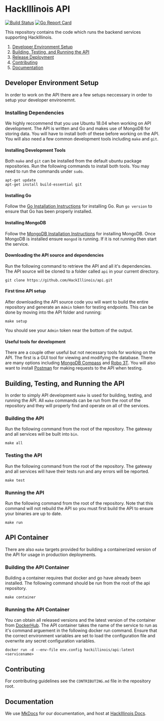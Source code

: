 # HackIllinois API
[![Build Status](https://travis-ci.com/HackIllinois/api.svg?branch=master)](https://travis-ci.com/HackIllinois/api)
[![Go Report Card](https://goreportcard.com/badge/github.com/HackIllinois/api)](https://goreportcard.com/report/github.com/HackIllinois/api)

This repository contains the code which runs the backend services supporting HackIllinois.

1. [Developer Environment Setup](#developer-environment-setup)
2. [Building, Testing, and Running the API](#building-testing-and-running-the-api)
3. [Release Deployment](#release-deployment)
4. [Contributing](#contributing)
5. [Documentation](#documentation)

## Developer Environment Setup
In order to work on the API there are a few setups neccessary in order to setup your developer environemnt.

### Installing Dependencies
We highly reccommend that you use Ubuntu 18.04 when working on API development. The API is written and Go and makes use of MongoDB for storing data. You will have to install both of these before working on the API. You will also need a few common development tools including `make` and `git`.

#### Installing Development Tools
Both `make` and `git` can be installed from the default ubuntu package repositories. Run the following commands to install both tools. You may need to run the commands under `sudo`.
```
apt-get update
apt-get install build-essential git
```

#### Installing Go
Follow the [Go Installation Instructions](https://golang.org/doc/install#install) for installing Go. Run `go version` to ensure that Go has been properly installed.

#### Installing MongoDB
Follow the [MongoDB Installation Instructions](https://docs.mongodb.com/manual/installation/#mongodb-community-edition) for installing MongoDB. Once MongoDB is installed ensure `mongod` is running. If it is not running then start the service.

#### Downloading the API source and dependencies
Run the following command to retrieve the API and all it's dependencies. The API source will be cloned to a folder called `api` in your current directory.
```
git clone https://github.com/HackIllinois/api.git
```

#### First time API setup
After downloading the API source code you will want to build the entire repository and generate an `Admin` token for testing endpoints. This can be done by moving into the API folder and running:
```
make setup
```
You should see your `Admin` token near the bottom of the output.

#### Useful tools for development
There are a couple other useful but not necessary tools for working on the API. The first is a GUI tool for viewing and modifying the database. There are many options including [MongoDB Compass](https://www.mongodb.com/products/compass) and [Robo 3T](https://robomongo.org/). You will also want to install [Postman](https://www.getpostman.com/) for making requests to the API when testing.

## Building, Testing, and Running the API
In order to simply API development `make` is used for building, testing, and running the API. All `make` commands can be run from the root of the repository and they will properly find and operate on all of the services.

### Building the API
Run the following command from the root of the repository. The gateway and all services will be built into `bin`.
```
make all
```

### Testing the API
Run the following command from the root of the repository. The gateway and all services will have their tests run and any errors will be reported.
```
make test
```

### Running the API
Run the following command from the root of the repository. Note that this command will not rebuild the API so you must first build the API to ensure your binaries are up to date.
```
make run
```

## API Container
There are also `make` targets provided for building a containerized version of the API for usage in production deployments.

### Building the API Container
Building a container requires that docker and go have already been installed. The following command should be run from the root of the api repository.
```
make container
```

### Running the API Container
You can obtain all released versions and the latest version of the container from [DockerHub](https://hub.docker.com/r/hackillinois/api). The API container takes the name of the service to run as it's command arguement in the following docker run command. Ensure that the correct environment variables are set to load the configuration file and overwrite any secret configuration variables.
```
docker run -d --env-file env.config hackillinois/api:latest <servicename>
```

## Contributing
For contributing guidelines see the `CONTRIBUTING.md` file in the repository root.

## Documentation
We use [MkDocs](https://www.mkdocs.org/) for our documentation, and host at [HackIllinois Docs](https://docs.hackillinois.org/).
